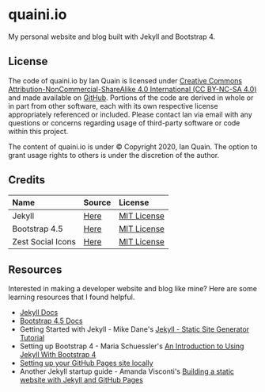 # quaini.io
My personal website and blog built with Jekyll and Bootstrap 4.

## License
The code of quaini.io by Ian Quain is licensed under [Creative Commons Attribution-NonCommercial-ShareAlike 4.0 International (CC BY-NC-SA 4.0)](https://creativecommons.org/licenses/by-nc-sa/4.0/) and made available on [GitHub](https://www.github.com/quaini/personal-website). Portions of the code are derived in whole or in part from other software, each with its own respective license appropriately referenced or included. Please contact Ian via email with any questions or concerns regarding usage of third-party software or code within this project.

The content of quaini.io is under &copy; Copyright 2020, Ian Quain. The option to grant usage rights to others is under the discretion of the author.

## Credits

| Name | Source | License |
| :--- | :--- | :--- |
| Jekyll | [Here](https://jekyllrb.com/) | [MIT License](https://github.com/jekyll/jekyll/blob/master/LICENSE) |
| Bootstrap 4.5 | [Here](https://getbootstrap.com/) | [MIT License](https://github.com/twbs/bootstrap/blob/main/LICENSE) |
| Zest Social Icons | [Here](https://zesticons.com/) | [MIT License](https://github.com/32pixelsCo/zest-icons/blob/master/packages/zest-social/LICENSE.md) |

## Resources
Interested in making a developer website and blog like mine? Here are some learning resources that I found helpful.
- [Jekyll Docs](https://jekyllrb.com/docs/)
- [Bootstrap 4.5 Docs](https://getbootstrap.com/docs/4.5/getting-started/introduction/)
- Getting Started with Jekyll - Mike Dane's [Jekyll - Static Site Generator Tutorial](https://www.youtube.com/playlist?list=PLLAZ4kZ9dFpOPV5C5Ay0pHaa0RJFhcmcB)
- Setting up Bootstrap 4 - Maria Schuessler's [An Introduction to Using Jekyll With Bootstrap 4](https://medium.com/better-programming/an-introduction-to-using-jekyll-with-bootstrap-4-6f2433afeda9#:~:text=Import%20Bootstrap%20into%20the%20project&text=The%20empty%20front%20matter%20at,the%20SCSS%20into%20CSS%20automatically.&text=%2D%2D%2D%40import%20%22main%22%3B,CSS%20from%20the%20assets%20folder.)
- [Setting up your GitHub Pages site locally](https://docs.github.com/en/enterprise/2.14/user/articles/setting-up-your-github-pages-site-locally-with-jekyll)
- Another Jekyll startup guide - Amanda Visconti's [Building a static website with Jekyll and GitHub Pages](https://programminghistorian.org/en/lessons/building-static-sites-with-jekyll-github-pages)
